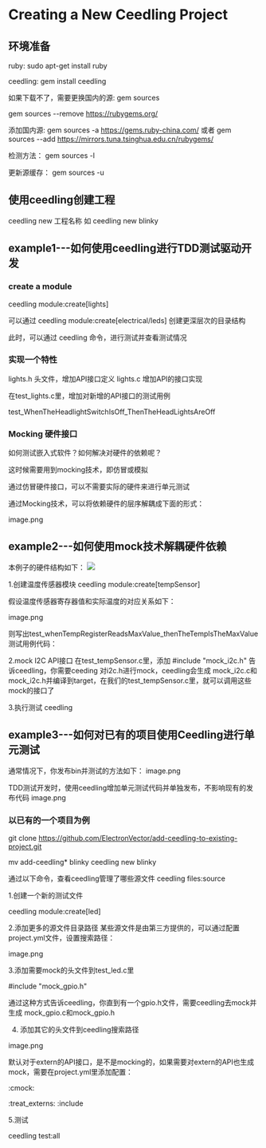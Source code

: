 # Creating a New Ceedling Project

## 环境准备
ruby:
sudo apt-get install ruby

ceedling:
gem install ceedling

如果下载不了，需要更换国内的源:
gem sources

gem sources --remove https://rubygems.org/

添加国内源:
gem sources -a https://gems.ruby-china.com/
或者
gem sources --add https://mirrors.tuna.tsinghua.edu.cn/rubygems/

检测方法：
gem sources -l

更新源缓存：
gem sources -u

## 使用ceedling创建工程
ceedling new 工程名称
如
ceedling new blinky

## example1---如何使用ceedling进行TDD测试驱动开发
### create a module
ceedling module:create[lights]

可以通过
ceedling module:create[electrical/leds]
创建更深层次的目录结构

此时，可以通过
ceedling
命令，进行测试并查看测试情况

### 实现一个特性
lights.h 头文件，增加API接口定义
lights.c 增加API的接口实现

在test_lights.c里，增加对新增的API接口的测试用例

test_WhenTheHeadlightSwitchIsOff_ThenTheHeadLightsAreOff

### Mocking 硬件接口
如何测试嵌入式软件？如何解决对硬件的依赖呢？

这时候需要用到mocking技术，即仿冒或模拟

通过仿冒硬件接口，可以不需要实际的硬件来进行单元测试

通过Mocking技术，可以将依赖硬件的层序解耦成下面的形式：

image.png


## example2---如何使用mock技术解耦硬件依赖
本例子的硬件结构如下：
![](d:/vscode_imgs/images/2022-11-24-09-36-31.png)

1.创建温度传感器模块
ceedling module:create[tempSensor]

假设温度传感器寄存器值和实际温度的对应关系如下：

image.png

则写出test_whenTempRegisterReadsMaxValue_thenTheTempIsTheMaxValue测试用例代码：


2.mock I2C API接口
在test_tempSensor.c里，添加
#include "mock_i2c.h"
告诉ceedling，你需要ceeding 对i2c.h进行mock，ceedling会生成
mock_i2c.c和mock_i2c.h并编译到target，在我们的test_tempSensor.c里，就可以调用这些mock的接口了

3.执行测试
ceedling

## example3---如何对已有的项目使用Ceedling进行单元测试

通常情况下，你发布bin并测试的方法如下：
image.png


TDD测试开发时，使用ceedling增加单元测试代码并单独发布，不影响现有的发布代码
image.png

### 以已有的一个项目为例
git clone https://github.com/ElectronVector/add-ceedling-to-existing-project.git

mv add-ceedling* blinky
ceedling new blinky

通过以下命令，查看ceedling管理了哪些源文件
ceedling files:source

1.创建一个新的测试文件

ceedling module:create[led]


2.添加更多的源文件目录路径
某些源文件是由第三方提供的，可以通过配置project.yml文件，设置搜索路径：

image.png


3.添加需要mock的头文件到test_led.c里

#include "mock_gpio.h"

通过这种方式告诉ceedling，你直到有一个gpio.h文件，需要ceedling去mock并生成
mock_gpio.c和mock_gpio.h


4. 添加其它的头文件到ceedling搜索路径

image.png

默认对于extern的API接口，是不是mocking的，如果需要对extern的API也生成mock，需要在project.yml里添加配置：

:cmock:

  :treat_externs: :include

5.测试

ceedling test:all
